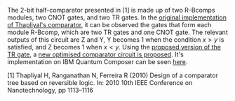The 2-bit half-comparator presented in [1] is made up of two R-Bcomps modules, two CNOT gates, and two TR gates. In the [original implementation of Thapliyal's comparator](Thapliyal_original.png), it can be observed the gates that form each module R-Bcomp, which are two TR gates and one CNOT gate. The relevant outputs of this circuit are Z and Y, Y becomes 1 when the condition $x>y$ is satisfied, and Z becomes 1 when $x < y$.
Using the [proposed version of the TR gate](../../Gates/TR_gate/TR_proposed.png), a [new optimised comparator circuit is proposed](Proposed_optimised_1.png). It's implementation on IBM Quantum Composer can be seen [here](https://quantum.ibm.com/composer/files/new?initial=N4IgdghgtgpiBcIAKAnA9gBzQZxgEwAICB5DAFwEsoLdCBhNKDCFCMtFAgIwloIrAEAKgAsIGADYUAnhAkBaAMoAJAIIAlAKIAREABoQAR15QEIYkk0A5AIqrFAWQIAmAHQAGANwAdMAIDGEgCueDAE3kYwUlwAjK4BET5ghigwAOYEhgDaMQAsALpJ-qkZ-jkFSb4imVnOhVU1AMz1YNXZFb6puGQ1AKwtbVkAbC1dMD3ZAOwDNTHuM9kxMaMw3bN1SWMTOc1J2xu%2B27uHNR1g2yN7s-NXi8tJPCgoFDCc2fN6s-mf2XU-Wc1-gV-v1-iN-tN-gAOb41ACcsMWH1my3%2BMT%2Bs2OYAAHl8krjsgiHixnq8asjFojalTAacqaCauCapCajD-gi0RScqj1lSYlj-ASslyDmBBay%2BTdfOLKf9RTKshzri0FRjKUUhXMqUTpUK1cKVZquTC9ngMu8WmQzXiTr9LdbsibDg7FZblRqavqpWKjVSnT7PXzDcr2S1NQtqfj4RGtUlsIG4%2B7dYGIcGkXysY9SW8DWiqfrae16VSmVM-drJXyeYt9fyw%2BS0zkafXHY2lXdG1yBUK2SjG4WDR6O9D%2B0Gh9yK6bzYPndP7raAfbp-6rdOdec%2B%2BOB-OA8Po1uqd6FUty1GLUlBliezGd8fDy149lu9GR4mOweQY2T2jRVmXjmuWral-gHYE%2BhLKkWVbUNOSrPlayvBtxzrMFOwg8dSxnc4XSPIVMLrW5hiXTFG3w59skw71BkuXxHyIjDIJaP8yQtPM5WbIFi1Q1MRxgkM%2Bx-DMv31M4FS5UShTA89kyLQSpyQhczlXXlxyknJ5Uk%2B8zywugAA1eX%2BKi6TfLIJLpT9iSef8GzYlMmipNSGQoxjeJffi9xrISklgXgglSBsCHkAA%2BAgym9HzsD8sJKUCkKyh3CKosDWLQsjXxEv8p98hSsosQy6LTOy4LUrOfLwJyrJ%2Bm8mBfMyoiKposAyrLCrpmq2qCphCr-Wa10KvXXqtQq2N0pqyK6pPYaErGpLPOG0VBuaYasV8AB6VaCAAAX8NBgigMB42FPR3GO06TvOs7TpiPRrtum77ucPRGievRcj0Xp3r0IYvr0SZfr0KEAb0OFgdBkHwZuk65hu27bse9Ebvh%2BHnv5G63ryG6Ppib7sZunGcb%2BmJCcBmISZBmIQecE6qb0Gm6ep6nrucJnHucVnnucDmudpt7nF5-naY%2B5whe%2B5w-rF2nAecEHGhO2WnuuxpFcexpnsaN7Gg%2BxpvsaP7GkBxoQdyE7cmu3JHvN16Lee3I3tyD7cm%2B3I-tyQHchB3oTt6R7eme3o3t6D7em%2B3o-t6QHehBoYTqGa6hkeoZnqGN6hn6Xx9BAUJsGKChyAoNAwDMEAAF8gA).

[1] Thapliyal H, Ranganathan N, Ferreira R (2010) Design of a comparator tree based on reversible logic. In: 2010 10th IEEE Conference on Nanotechnology, pp 1113–1116
